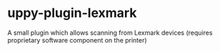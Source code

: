 # uppy-plugin-lexmark
A small plugin which allows scanning from Lexmark devices (requires proprietary software component on the printer)
